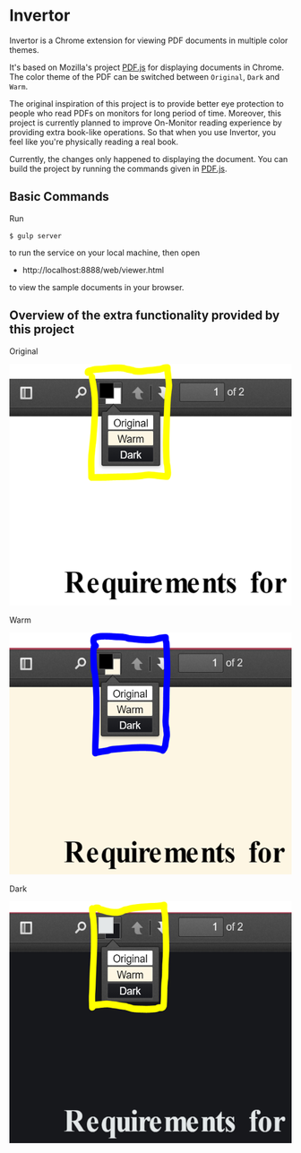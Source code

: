 # Invertor

Invertor is a Chrome extension for viewing PDF documents in multiple color themes.

It's based on Mozilla's project [PDF.js](https://github.com/mozilla/pdf.js) for displaying documents in Chrome. The color theme of the PDF can be switched between `Original`, `Dark` and `Warm`.

The original inspiration of this project is to provide better eye protection to people who read PDFs on monitors for long period of time. Moreover, this project is currently planned to improve On-Monitor reading experience by providing extra book-like operations. So that when you use Invertor, you feel like you're physically reading a real book.

Currently, the changes only happened to displaying the document. You can build the project by running the commands given in [PDF.js](https://github.com/mozilla/pdf.js).

## Basic Commands

Run

    $ gulp server

to run the service on your local machine, then open

+ http://localhost:8888/web/viewer.html

to view the sample documents in your browser.

## Overview of the extra functionality provided by this project

Original

![Original Mode](assets/img/original.png)

Warm

![Warm Mode](assets/img/warm.png)

Dark

![Dark Mode](assets/img/dark.png)
